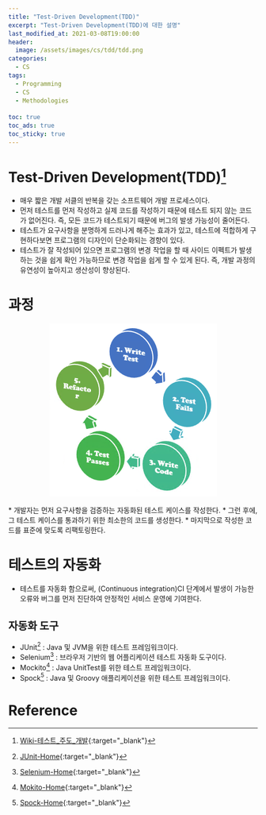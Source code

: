 ```yaml
---
title: "Test-Driven Development(TDD)"
excerpt: "Test-Driven Development(TDD)에 대한 설명"
last_modified_at: 2021-03-08T19:00:00
header:
  image: /assets/images/cs/tdd/tdd.png
categories:
  - CS
tags:
  - Programming
  - CS
  - Methodologies

toc: true
toc_ads: true
toc_sticky: true
---
```

# Test-Driven Development(TDD)[^TDD]
- 매우 짧은 개발 서클의 반복을 갖는 소프트웨어 개발 프로세스이다.
- 먼저 테스트를 먼저 작성하고 실제 코드를 작성하기 때문에 테스트 되지 않는 코드가 없어진다. 즉, 모든 코드가 테스트되기 때문에 버그의 발생 가능성이 줄어든다.
- 테스트가 요구사항을 분명하게 드러나게 해주는 효과가 있고, 테스트에 적합하게 구현하다보면 프로그램의 디자인이 단순화되는 경향이 있다.
- 테스트가 잘 작성되어 있으면 프로그램의 변경 작업을 할 때 사이드 이펙트가 발생하는 것을 쉽게 확인 가능하므로 변경 작업을 쉽게 할 수 있게 된다. 즉, 개발 과정의 유연성이 높아지고 생산성이 향상된다.

# 과정
<p align="center">
  <img src="../../assets/images/cs/tdd/process.png" alt="process"/>
</p>
  * 개발자는 먼저 요구사항을 검증하는 자동화된 테스트 케이스를 작성한다.
  * 그런 후에, 그 테스트 케이스를 통과하기 위한 최소한의 코드를 생성한다.
  * 마지막으로 작성한 코드를 표준에 맞도록 리팩토링한다.

# 테스트의 자동화
- 테스트를 자동화 함으로써, (Continuous integration)CI 단계에서 발생이 가능한 오류와 버그를 먼저 진단하여 안정적인 서비스 운영에 기여한다.

## 자동화 도구
- JUnit[^JUnit] : Java 및 JVM을 위한 테스트 프레임워크이다.
- Selenium[^Selenium] : 브라우저 기반의 웹 어플리케이션 테스트 자동화 도구이다.
- Mockito[^Mockito] : Java UnitTest를 위한 테스트 프레임워크이다.
- Spock[^Spock] : Java 및 Groovy 애플리케이션을 위한 테스트 프레임워크이다.

# Reference
[^TDD]: [Wiki-테스트_주도_개발](https://ko.wikipedia.org/wiki/%ED%85%8C%EC%8A%A4%ED%8A%B8_%EC%A3%BC%EB%8F%84_%EA%B0%9C%EB%B0%9C){:target="_blank"}
[^JUnit]: [JUnit-Home](https://junit.org/junit5/){:target="_blank"}
[^Selenium]: [Selenium-Home](https://www.selenium.dev/){:target="_blank"}
[^Mockito]: [Mokito-Home](https://site.mockito.org/){:target="_blank"}
[^Spock]: [Spock-Home](https://spockframework.org/){:target="_blank"}

